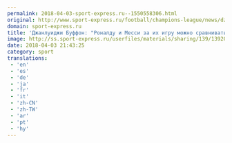 ```yaml
---
permalink: 2018-04-03-sport-express.ru--1550558306.html
original: http://www.sport-express.ru/football/champions-league/news/dzhanluidzhi-buffon-ronaldu-i-messi-za-ih-igru-mozhno-sravnivat-lish-s-maradonoy-i-pele-1392038/
domain: sport-express.ru
title: 'Джанлуиджи Буффон: "Роналду и Месси за их игру можно сравнивать лишь с Марадоной и Пеле"'
image: http://ss.sport-express.ru/userfiles/materials/sharing/139/1392038.jpg
date: 2018-04-03 21:43:25
category: sport
translations: 
 - 'en'
 - 'es'
 - 'de'
 - 'ja'
 - 'fr'
 - 'it'
 - 'zh-CN'
 - 'zh-TW'
 - 'ar'
 - 'pt'
 - 'hy'
---
```


